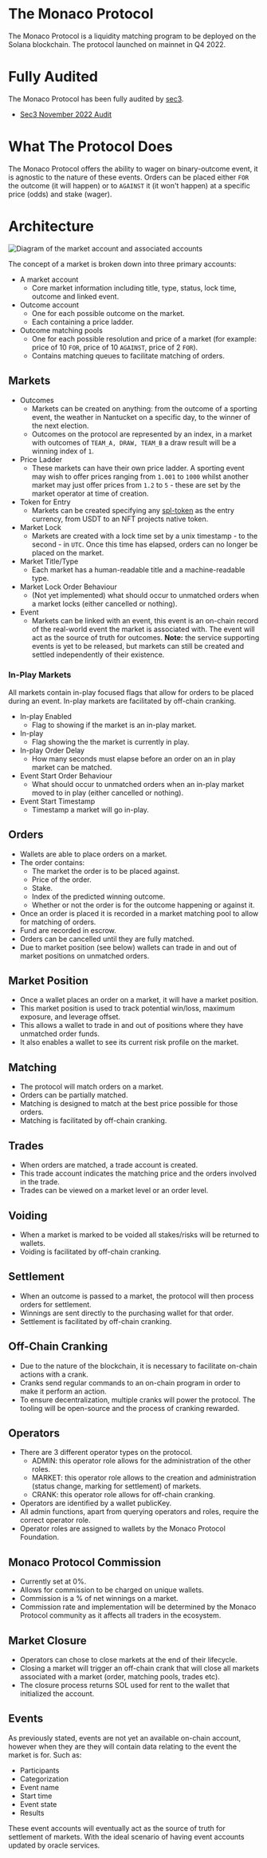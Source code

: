 # The Monaco Protocol

The Monaco Protocol is a liquidity matching program to be deployed on the Solana blockchain. The protocol launched on mainnet in Q4 2022.

# Fully Audited

The Monaco Protocol has been fully audited by [sec3](https://www.sec3.dev/).

- [Sec3 November 2022 Audit](../media/pdf/sec3_audit_the_monaco_protocol_nov_2022.pdf)

# What The Protocol Does

The Monaco Protocol offers the ability to wager on binary-outcome event, it is agnostic to the nature of these events. Orders can be placed either `FOR` the outcome (it will happen) or to `AGAINST` it (it won't happen) at a specific price (odds) and stake (wager).

# Architecture

![Diagram of the market account and associated accounts](../media/images/architecture_overview_1.png)

The concept of a market is broken down into three primary accounts:

- A market account
  - Core market information including title, type, status, lock time, outcome and linked event.
- Outcome account
  - One for each possible outcome on the market.
  - Each containing a price ladder.
- Outcome matching pools
  - One for each possible resolution and price of a market (for example: price of 10 `FOR`, price of 10 `AGAINST`, price of 2 `FOR`).
  - Contains matching queues to facilitate matching of orders.

## Markets

- Outcomes
  - Markets can be created on anything: from the outcome of a sporting event, the weather in Nantucket on a specific day, to the winner of the next election.
  - Outcomes on the protocol are represented by an index, in a market with outcomes of `TEAM_A, DRAW, TEAM_B` a draw result will be a winning index of `1`.
- Price Ladder
  - These markets can have their own price ladder. A sporting event may wish to offer prices ranging from `1.001` to `1000` whilst another market may just offer prices from `1.2` to `5` - these are set by the market operator at time of creation.
- Token for Entry
  - Markets can be created specifying any [spl-token](https://spl.solana.com/token) as the entry currency, from USDT to an NFT projects native token.
- Market Lock
  - Markets are created with a lock time set by a unix timestamp - to the second - in `UTC`. Once this time has elapsed, orders can no longer be placed on the market.
- Market Title/Type
  - Each market has a human-readable title and a machine-readable type.
- Market Lock Order Behaviour
  - (Not yet implemented) what should occur to unmatched orders when a market locks (either cancelled or nothing).
- Event
  - Markets can be linked with an event, this event is an on-chain record of the real-world event the market is associated with. The event will act as the source of truth for outcomes. **Note:** the service supporting events is yet to be released, but markets can still be created and settled independently of their existence. 

### In-Play Markets

All markets contain in-play focused flags that allow for orders to be placed during an event. In-play markets are facilitated by off-chain cranking.

- In-play Enabled
  - Flag to showing if the market is an in-play market.
- In-play
  - Flag showing the the market is currently in play.
- In-play Order Delay
  - How many seconds must elapse before an order on an in play market can be matched.
- Event Start Order Behaviour
  - What should occur to unmatched orders when an in-play market moved to in play (either cancelled or nothing).
- Event Start Timestamp
  - Timestamp a market will go in-play.

## Orders

- Wallets are able to place orders on a market.
- The order contains:
  - The market the order is to be placed against.
  - Price of the order.
  - Stake.
  - Index of the predicted winning outcome.
  - Whether or not the order is for the outcome happening or against it.
- Once an order is placed it is recorded in a market matching pool to allow for matching of orders.
- Fund are recorded in escrow.
- Orders can be cancelled until they are fully matched.
- Due to market position (see below) wallets can trade in and out of market positions on unmatched orders.

## Market Position

- Once a wallet places an order on a market, it will have a market position.
- This market position is used to track potential win/loss, maximum exposure, and leverage offset.
- This allows a wallet to trade in and out of positions where they have unmatched order funds.
- It also enables a wallet to see its current risk profile on the market.

## Matching

- The protocol will match orders on a market.
- Orders can be partially matched.
- Matching is designed to match at the best price possible for those orders.
- Matching is facilitated by off-chain cranking.

## Trades

- When orders are matched, a trade account is created.
- This trade account indicates the matching price and the orders involved in the trade.
- Trades can be viewed on a market level or an order level.

## Voiding

- When a market is marked to be voided all stakes/risks will be returned to wallets.
- Voiding is facilitated by off-chain cranking.

## Settlement

- When an outcome is passed to a market, the protocol will then process orders for settlement.
- Winnings are sent directly to the purchasing wallet for that order.
- Settlement is facilitated by off-chain cranking.

## Off-Chain Cranking

- Due to the nature of the blockchain, it is necessary to facilitate on-chain actions with a crank.
- Cranks send regular commands to an on-chain program in order to make it perform an action.
- To ensure decentralization, multiple cranks will power the protocol. The tooling will be open-source and the process of cranking rewarded.

## Operators

- There are 3 different operator types on the protocol.
  - ADMIN: this operator role allows for the administration of the other roles.
  - MARKET: this operator role allows to the creation and administration (status change, marking for settlement) of markets.
  - CRANK: this operator role allows for off-chain cranking.
- Operators are identified by a wallet publicKey.
- All admin functions, apart from querying operators and roles, require the correct operator role.
- Operator roles are assigned to wallets by the Monaco Protocol Foundation.

## Monaco Protocol Commission

- Currently set at 0%.
- Allows for commission to be charged on unique wallets.
- Commission is a % of net winnings on a market.
- Commission rate and implementation will be determined by the Monaco Protocol community as it affects all traders in the ecosystem.

## Market Closure

- Operators can chose to close markets at the end of their lifecycle.
- Closing a market will trigger an off-chain crank that will close all markets associated with a market (order, matching pools, trades etc).
- The closure process returns SOL used for rent to the wallet that initialized the account.

## Events

As previously stated, events are not yet an available on-chain account, however when they are they will contain data relating to the event the market is for. Such as:

- Participants
- Categorization
- Event name
- Start time
- Event state
- Results

These event accounts will eventually act as the source of truth for settlement of markets. With the ideal scenario of having event accounts updated by oracle services.

